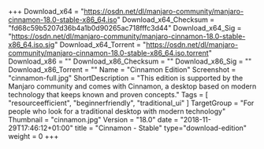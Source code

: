 +++
Download_x64 = "https://osdn.net/dl/manjaro-community/manjaro-cinnamon-18.0-stable-x86_64.iso"
Download_x64_Checksum = "fd68c59b5207d36b4a1b0d90265ac718fffc3d44"
Download_x64_Sig = "https://osdn.net/dl/manjaro-community/manjaro-cinnamon-18.0-stable-x86_64.iso.sig"
Download_x64_Torrent = "https://osdn.net/dl/manjaro-community/manjaro-cinnamon-18.0-stable-x86_64.iso.torrent"
Download_x86 = ""
Download_x86_Checksum = ""
Download_x86_Sig = ""
Download_x86_Torrent = ""
Name = "Cinnamon Edition"
Screenshot = "cinnamon-full.jpg"
ShortDescription = "This edition is supported by the Manjaro community and comes with Cinnamon, a desktop based on modern technology that keeps known and proven concepts."
Tags = [ "resourceefficient", "beginnerfriendly", "traditional_ui" ]
TargetGroup = "For people who look for a traditional desktop with modern technology"
Thumbnail = "cinnamon.jpg"
Version = "18.0"
date = "2018-11-29T17:46:12+01:00"
title = "Cinnamon - Stable"
type="download-edition"
weight = 0
+++

